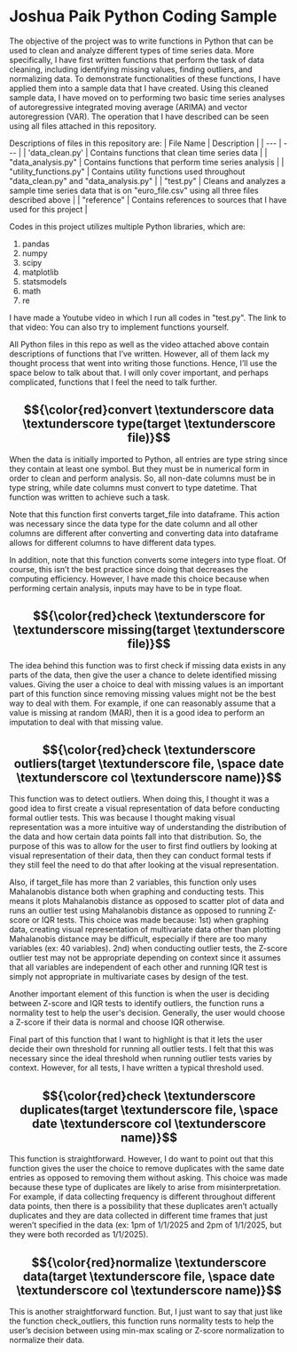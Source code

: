 # Joshua Paik Python Coding Sample
The objective of the project was to write functions in Python that can be used to clean and analyze different types of time series data. More specifically, I have first written functions that perform the task of data cleaning, including identifying missing values, finding outliers, and normalizing data. To demonstrate functionalities of these functions, I have applied them into a sample data that I have created. Using this cleaned sample data, I have moved on to performing two basic time series analyses of autoregressive integrated moving average (ARIMA) and vector autoregression (VAR). The operation that I have described can be seen using all files attached in this repository.

Descriptions of files in this repository are:
| File Name | Description |
| --- | --- |
| 'data_clean.py' | Contains functions that clean time series data |
| "data_analysis.py" | Contains functions that perform time series analysis |
| "utility_functions.py" | Contains utility functions used throughout "data_clean.py" and "data_analysis.py" |
| "test.py" | Cleans and analyzes a sample time series data that is on "euro_file.csv" using all three files described above |
| "reference" | Contains references to sources that I have used for this project |

Codes in this project utilizes multiple Python libraries, which are:
  1) pandas
  2) numpy
  4) scipy
  5) matplotlib
  6) statsmodels
  7) math
  8) re

I have made a Youtube video in which I run all codes in "test.py". The link to that video:
You can also try to implement functions yourself.

All Python files in this repo as well as the video attached above contain descriptions of functions that I’ve written. However, all of them lack my thought process that went into writing those functions. Hence, I’ll use the space below to talk about that. I will only cover important, and perhaps complicated, functions that I feel the need to talk further.


$${\color{red}convert \textunderscore data \textunderscore type(target \textunderscore file)}$$
-----
When the data is initially imported to Python, all entries are type string since they contain at least one symbol. But they must be in numerical form in order to clean and perform analysis. So, all non-date columns must be in type string, while date columns must convert to type datetime. That function was written to achieve such a task.

Note that this function first converts target_file into dataframe. This action was necessary since the data type for the date column and all other columns are different after converting and converting data into dataframe allows for different columns to have different data types.

In addition, note that this function converts some integers into type float. Of course, this isn’t the best practice since doing that decreases the computing efficiency. However, I have made this choice because when performing certain analysis, inputs may have to be in type float.


$${\color{red}check \textunderscore for \textunderscore missing(target \textunderscore file)}$$
-----
The idea behind this function was to first check if missing data exists in any parts of the data, then give the user a chance to delete identified missing values. Giving the user a choice to deal with missing values is an important part of this function since removing missing values might not be the best way to deal with them. For example, if one can reasonably assume that a value is missing at random (MAR), then it is a good idea to perform an imputation to deal with that missing value.


$${\color{red}check \textunderscore outliers(target \textunderscore file, \space date \textunderscore col \textunderscore name)}$$
-----
This function was to detect outliers. When doing this, I thought it was a good idea to first create a visual representation of data before conducting formal outlier tests. This was because I thought making visual representation was a more intuitive way of understanding the distribution of the data and how certain data points fall into that distribution. So, the purpose of this was to allow for the user to first find outliers by looking at visual representation of their data, then they can conduct formal tests if they still feel the need to do that after looking at the visual representation.

Also, if target_file has more than 2 variables, this function only uses Mahalanobis distance both when graphing and conducting tests. This means it plots Mahalanobis distance as opposed to scatter plot of data and runs an outlier test using Mahalanobis distance as opposed to running Z-score or IQR tests. This choice was made because: 1st) when graphing data, creating visual representation of multivariate data other than plotting Mahalanobis distance may be difficult, especially if there are too many variables (ex: 40 variables). 2nd) when conducting outlier tests, the Z-score outlier test may not be appropriate depending on context since it assumes that all variables are independent of each other and running IQR test is simply not appropriate in multivariate cases by design of the test.

Another important element of this function is when the user is deciding between Z-score and IQR tests to identify outliers, the function runs a normality test to help the user's decision. Generally, the user would choose a Z-score if their data is normal and choose IQR otherwise.

Final part of this function that I want to highlight is that it lets the user decide their own threshold for running all outlier tests. I felt that this was necessary since the ideal threshold when running outlier tests varies by context. However, for all tests, I have written a typical threshold used.


$${\color{red}check \textunderscore duplicates(target \textunderscore file, \space date \textunderscore col \textunderscore name)}$$
-----
This function is straightforward. However, I do want to point out that this function gives the user the choice to remove duplicates with the same date entries as opposed to removing them without asking. This choice was made because these type of duplicates are likely to arise from misinterpretation. For example, if data collecting frequency is different throughout different data points, then there is a possibility that these duplicates aren’t actually duplicates and they are data collected in different time frames that just weren’t specified in the data (ex: 1pm of 1/1/2025 and 2pm of 1/1/2025, but they were both recorded as 1/1/2025).


$${\color{red}normalize \textunderscore data(target \textunderscore file, \space date \textunderscore col \textunderscore name)}$$
-----
This is another straightforward function. But, I just want to say that just like the function check_outliers, this function runs normality tests to help the user’s decision between using min-max scaling or Z-score normalization to normalize their data.
